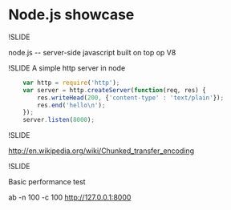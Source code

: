 # Node.js showcase

!SLIDE

node.js -- server-side javascript built on top op V8

!SLIDE
A simple http server in node

``` js
    var http = require('http');
    var server = http.createServer(function(req, res) {
        res.writeHead(200, {'content-type' : 'text/plain'});
        res.end('hello\n');
    });
    server.listen(8000);                      
```

!SLIDE 

http://en.wikipedia.org/wiki/Chunked_transfer_encoding


!SLIDE

Basic performance test

ab -n 100 -c 100 http://127.0.0.1:8000
